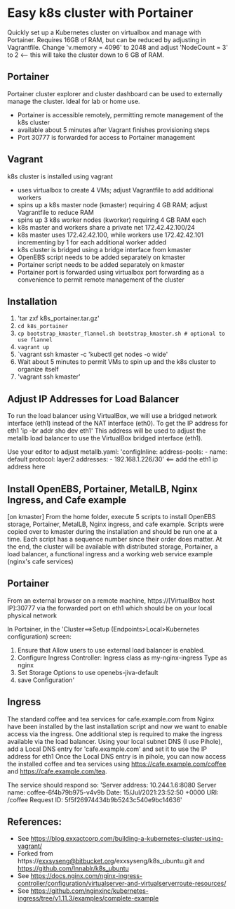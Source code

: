 # Easy k8s cluster with Portainer

Quickly set up a Kubernetes cluster on virtualbox and manage with Portainer. Requires 16GB of RAM, but can be reduced by adjusting in Vagrantfile.  Change            'v.memory = 4096' to 2048 and adjust 'NodeCount = 3' to 2 <-- this will take the cluster down to 6 GB of RAM.
## Portainer
Portainer cluster explorer and cluster dashboard can be used to externally manage the cluster.  Ideal for lab or home use.
- Portainer is accessible remotely, permitting remote management of the k8s cluster
- available about 5 minutes after Vagrant finishes provisioning steps
- Port 30777 is forwarded for access to Portainer management

## Vagrant
k8s cluster is installed using vagrant
- uses virtualbox to create 4 VMs; adjust Vagrantfile to add additional workers
- spins up a k8s master node (kmaster) requiring 4 GB RAM; adjust Vagrantfile to reduce RAM
- spins up 3 k8s worker nodes (kworker) requiring 4 GB RAM each
- k8s master and workers share a private net 172.42.42.100/24
- k8s master uses 172.42.42.100, while workers use 172.42.42.101 incrementing by 1 for each additional worker added
- k8s cluster is bridged using a bridge interface from kmaster
- OpenEBS script needs to be added separately on kmaster
- Portainer script needs to be added separately on kmaster
- Portainer port is forwarded using  virtualbox port forwarding as a convenience to permit remote management of the cluster

## Installation
1.	'tar zxf k8s_portainer.tar.gz'
2.	`cd k8s_portainer`
3.	`cp bootstrap_kmaster_flannel.sh bootstrap_kmaster.sh # optional to use flannel`
4.	`vagrant up`
5.	`vagrant ssh kmaster -c 'kubectl get nodes -o wide'
6. Wait about 5 minutes to permit VMs to spin up and the k8s cluster to organize itself
7. 'vagrant ssh kmaster'

## Adjust IP Addresses for Load Balancer
To run the load balancer using VirtualBox, we will use a bridged network interface (eth1) instead of the NAT interface (eth0).  To get the IP address for eth1
'ip -br addr sho dev eth1'
This address will be used to adjust the metallb load balancer to use the VirtualBox bridged interface (eth1).

Use your editor to adjust metallb.yaml:
'configInline:
   address-pools:
     - name: default
       protocol: layer2
       addresses:
       - 192.168.1.226/30' <== add the eth1 ip address here

## Install OpenEBS, Portainer, MetalLB, Nginx Ingress, and Cafe example
[on kmaster] 
From the home folder, execute 5 scripts to install OpenEBS storage, Portainer, MetalLB, Nginx ingress, and cafe example.  Scripts were copied over to kmaster during the installation and should be run one at a time.  Each script has a sequence number since their order does matter.  At the end, the cluster will be available with distributed storage, Portainer, a load balancer, a functional ingress and a working web service example (nginx's cafe services)

## Portainer
From an external browser on a remote machine, https://[VirtualBox host IP]:30777 via the forwarded port on eth1 which should be on your local physical network

In Portainer, in the 'Cluster==>Setup (Endpoints>Local>Kubernetes configuration) screen:
1. Ensure that Allow users to use external load balancer is enabled.
2. Configure Ingress Controller:
    Ingress class as my-nginx-ingress
    Type as nginx
3. Set Storage Options to use openebs-jiva-default
4. save Configuration'

## Ingress
The standard coffee and tea services for cafe.example.com from Nginx have been installed by the last installation script and now we want to enable access via the ingress.
One additional step is required to make the ingress available via the load balancer.  Using your local subnet DNS (I use Pihole), add a Local DNS entry for 'cafe.example.com' and set it to use the IP address for eth1
Once the Local DNS entry is in pihole, you can now access the installed coffee and tea services using https://cafe.example.com/coffee and https://cafe.example.com/tea.

The service should respond so:
'Server address: 10.244.1.6:8080
Server name: coffee-6f4b79b975-v4v9b
Date: 15/Jul/2021:23:52:50 +0000
URI: /coffee
Request ID: 5f5f26974434b9b5243c540e9bc14636'


## References:
- See https://blog.exxactcorp.com/building-a-kubernetes-cluster-using-vagrant/
- Forked from https://exxsyseng@bitbucket.org/exxsyseng/k8s_ubuntu.git and https://github.com/Innablr/k8s_ubuntu
- See https://docs.nginx.com/nginx-ingress-controller/configuration/virtualserver-and-virtualserverroute-resources/
- See https://github.com/nginxinc/kubernetes-ingress/tree/v1.11.3/examples/complete-example
